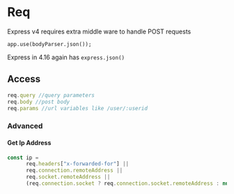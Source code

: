 # Req

Express v4 requires extra middle ware to handle POST requests

`app.use(bodyParser.json());`

Express in 4.16 again has `express.json()`

## Access

```js
req.query //query parameters
req.body //post body
req.params //url variables like /user/:userid
```

### Advanced

#### Get Ip Address

```js
const ip =
      req.headers["x-forwarded-for"] ||
      req.connection.remoteAddress ||
      req.socket.remoteAddress ||
      (req.connection.socket ? req.connection.socket.remoteAddress : null);
```


